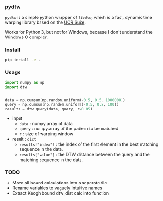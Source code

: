 ### pydtw
`pydtw` is a simple python wrapper of `libdtw`, which is a fast, dynamic time warping library based on the [UCR Suite](http://www.cs.ucr.edu/~eamonn/UCRsuite.html). 

Works for Python 3, but not for Windows, because I don't understand the Windows C compiler.


### Install

```bash
pip install -e .
```

### Usage

```python
import numpy as np
import dtw


data = np.cumsum(np.random.uniform(-0.5, 0.5, 1000000))
query = np.cumsum(np.random.uniform(-0.5, 0.5, 100))
results = dtw.query(data, query, r=0.05)
```

* input
  * `data`  : numpy.array of data
  * `query` : numpy.array of the pattern to be matched
  * `r`     : size of warping window
* result : `dict`
  * `results["index"]` : the index of the first element in the best matching sequence in the data. 
  * `results["value"]` : the DTW distance between the query and the matching sequence in the data.

### TODO

- Move all bound calculations into a seperate file
- Rename variables to vaguely intuitive names
- Extract Keogh bound dtw_dist calc into function

